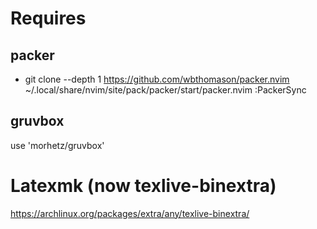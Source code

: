 # Requires
## packer
- git clone --depth 1 https://github.com/wbthomason/packer.nvim ~/.local/share/nvim/site/pack/packer/start/packer.nvim
:PackerSync

## gruvbox
use 'morhetz/gruvbox'

# Latexmk (now texlive-binextra) 
https://archlinux.org/packages/extra/any/texlive-binextra/
